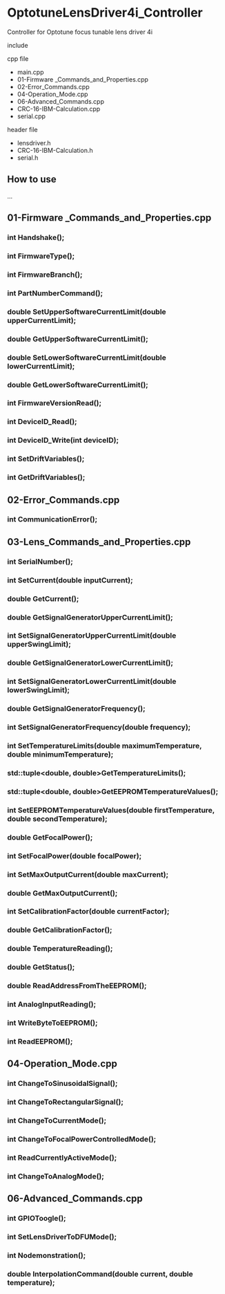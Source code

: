 # OptotuneLensDriver4i_Controller
Controller for Optotune focus tunable lens driver 4i

include 

cpp file
- main.cpp
- 01-Firmware _Commands_and_Properties.cpp
- 02-Error_Commands.cpp
- 04-Operation_Mode.cpp
- 06-Advanced_Commands.cpp
- CRC-16-IBM-Calculation.cpp
- serial.cpp


header file
- lensdriver.h
- CRC-16-IBM-Calculation.h
- serial.h


## How to use
...




## 01-Firmware _Commands_and_Properties.cpp
### int		Handshake();

### int		FirmwareType();

### int		FirmwareBranch();

### int		PartNumberCommand();

### double	SetUpperSoftwareCurrentLimit(double upperCurrentLimit);
### double	GetUpperSoftwareCurrentLimit();
### double	SetLowerSoftwareCurrentLimit(double lowerCurrentLimit);
### double	GetLowerSoftwareCurrentLimit();
### int		FirmwareVersionRead();
### int		DeviceID_Read();
### int		DeviceID_Write(int deviceID);
### int		SetDriftVariables();
### int		GetDriftVariables();

## 02-Error_Commands.cpp
### int CommunicationError();

## 03-Lens_Commands_and_Properties.cpp
### int		SerialNumber();
### int		SetCurrent(double inputCurrent);
### double	GetCurrent();
### double	GetSignalGeneratorUpperCurrentLimit();
### int		SetSignalGeneratorUpperCurrentLimit(double upperSwingLimit);
### double	GetSignalGeneratorLowerCurrentLimit();
### int		SetSignalGeneratorLowerCurrentLimit(double lowerSwingLimit);
### double	GetSignalGeneratorFrequency();
### int		SetSignalGeneratorFrequency(double frequency);
### int		SetTemperatureLimits(double maximumTemperature, double minimumTemperature);
### std::tuple<double, double>GetTemperatureLimits();
### std::tuple<double, double>GetEEPROMTemperatureValues();
### int		SetEEPROMTemperatureValues(double firstTemperature, double secondTemperature);
### double	GetFocalPower();
### int		SetFocalPower(double focalPower);
### int		SetMaxOutputCurrent(double maxCurrent);
### double	GetMaxOutputCurrent();
### int		SetCalibrationFactor(double currentFactor);
### double	GetCalibrationFactor();
### double	TemperatureReading();
### double	GetStatus();
### double	ReadAddressFromTheEEPROM();
### int		AnalogInputReading();
### int		WriteByteToEEPROM();
### int		ReadEEPROM();

## 04-Operation_Mode.cpp
### int ChangeToSinusoidalSignal();
### int ChangeToRectangularSignal();
### int ChangeToCurrentMode();
### int ChangeToFocalPowerControlledMode();
### int ReadCurrentlyActiveMode();
### int ChangeToAnalogMode();

## 06-Advanced_Commands.cpp
### int GPIOToogle();
### int SetLensDriverToDFUMode();
### int Nodemonstration();
### double InterpolationCommand(double current, double temperature);

